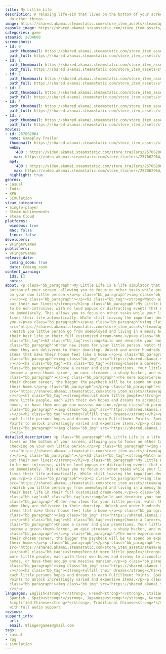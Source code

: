 ```yaml
---
title: My Little Life
description: A relaxing life-sim that lives on the bottom of your screen while you
  do other things.
image: https://shared.akamai.steamstatic.com/store_item_assets/steam/apps/2834600/header.jpg?t=1732652721
capsule_image: https://shared.akamai.steamstatic.com/store_item_assets/steam/apps/2834600/c85f37e4781410bdff79c7475de2ddf7a88b0b26/capsule_231x87.jpg?t=1732652721
categories: game
steamid: 2834600
screenshots:
- id: 0
  path_thumbnail: https://shared.akamai.steamstatic.com/store_item_assets/steam/apps/2834600/ss_194424b72876ecee90d6ef89d7756a2a42e10fff.600x338.jpg?t=1732652721
  path_full: https://shared.akamai.steamstatic.com/store_item_assets/steam/apps/2834600/ss_194424b72876ecee90d6ef89d7756a2a42e10fff.1920x1080.jpg?t=1732652721
- id: 1
  path_thumbnail: https://shared.akamai.steamstatic.com/store_item_assets/steam/apps/2834600/ss_0550754dabd1fb1a6afea1ad8f3484ded0d22396.600x338.jpg?t=1732652721
  path_full: https://shared.akamai.steamstatic.com/store_item_assets/steam/apps/2834600/ss_0550754dabd1fb1a6afea1ad8f3484ded0d22396.1920x1080.jpg?t=1732652721
- id: 2
  path_thumbnail: https://shared.akamai.steamstatic.com/store_item_assets/steam/apps/2834600/ss_bd5a5ea4902321e0501ce964d198fe0f18a0f7de.600x338.jpg?t=1732652721
  path_full: https://shared.akamai.steamstatic.com/store_item_assets/steam/apps/2834600/ss_bd5a5ea4902321e0501ce964d198fe0f18a0f7de.1920x1080.jpg?t=1732652721
- id: 3
  path_thumbnail: https://shared.akamai.steamstatic.com/store_item_assets/steam/apps/2834600/ss_5cc2750793d9c10500c67c49a56205d7e98e3c37.600x338.jpg?t=1732652721
  path_full: https://shared.akamai.steamstatic.com/store_item_assets/steam/apps/2834600/ss_5cc2750793d9c10500c67c49a56205d7e98e3c37.1920x1080.jpg?t=1732652721
- id: 4
  path_thumbnail: https://shared.akamai.steamstatic.com/store_item_assets/steam/apps/2834600/ss_2e90a60d025bb33d1c7ff372aa5709fe67fda79e.600x338.jpg?t=1732652721
  path_full: https://shared.akamai.steamstatic.com/store_item_assets/steam/apps/2834600/ss_2e90a60d025bb33d1c7ff372aa5709fe67fda79e.1920x1080.jpg?t=1732652721
- id: 5
  path_thumbnail: https://shared.akamai.steamstatic.com/store_item_assets/steam/apps/2834600/ss_27b7f046bb66ede457f49788ae0102b760a9f669.600x338.jpg?t=1732652721
  path_full: https://shared.akamai.steamstatic.com/store_item_assets/steam/apps/2834600/ss_27b7f046bb66ede457f49788ae0102b760a9f669.1920x1080.jpg?t=1732652721
movies:
- id: 257062964
  name: Gameplay Trailer
  thumbnail: https://shared.akamai.steamstatic.com/store_item_assets/steam/apps/257062964/7487dc479a1908b5562e40ba1fde0f1ce2ed4992/movie_600x337.jpg?t=1728407006
  webm:
    '480': https://video.akamai.steamstatic.com/store_trailers/257062964/movie480_vp9.webm?t=1728407006
    max: https://video.akamai.steamstatic.com/store_trailers/257062964/movie_max_vp9.webm?t=1728407006
  mp4:
    '480': https://video.akamai.steamstatic.com/store_trailers/257062964/movie480.mp4?t=1728407006
    max: https://video.akamai.steamstatic.com/store_trailers/257062964/movie_max.mp4?t=1728407006
  highlight: true
genres:
- Casual
- Indie
- RPG
- Simulation
steam_categories:
- Single-player
- Steam Achievements
- Steam Cloud
platforms:
  windows: true
  mac: false
  linux: false
developers:
- 9FingerGames
publishers:
- 9FingerGames
release_date:
  coming_soon: true
  date: Coming soon
content_warning:
  ids: []
  notes:
about: <p class="bb_paragraph">My Little Life is a life simulator that lives on the
  bottom of your screen, allowing you to focus on other tasks while periodically checking
  on your own little person.</p><p class="bb_paragraph"><img class="bb_img" src="https://shared.akamai.steamstatic.com/store_item_assets/steam/apps/2834600/extras/howbigSTEAM.gif?t=1732652721"
  /></p><p class="bb_paragraph"></p><h2 class="bb_tag"><strong>Watch as they live
  out their own lives:</strong></h2><p class="bb_paragraph">My Little Life is built
  to be non-intrusive, with no loud popups or distracting events that need to be acted
  on immediately. This allows you to focus on other tasks while your little person
  lives their life automatically. While still leaving the important decisions up to
  you.</p><p class="bb_paragraph"></p><p class="bb_paragraph"><img class="bb_img"
  src="https://shared.akamai.steamstatic.com/store_item_assets/steam/apps/2834600/extras/own_life_gif.gif?t=1732652721"
  />Watch you little person go from unemployed and living in a messy home, to living
  their best life in their full customized dream-home.</p><p class="bb_paragraph"></p><h2
  class="bb_tag"><h2 class="bb_tag"><strong>Build and decorate your home</strong></h2></h2><p
  class="bb_paragraph">Order new items for your little person, watch them get excited
  when they are delivered to their doorstep. Unlock and order hundreds of different
  items that make their house feel like a home.</p><p class="bb_paragraph"></p><p
  class="bb_paragraph"><img class="bb_img" src="https://shared.akamai.steamstatic.com/store_item_assets/steam/apps/2834600/extras/build_gif.gif?t=1732652721"
  /></p><h2 class="bb_tag"><h2 class="bb_tag"><strong>Choose a Career</strong></h2></h2><p
  class="bb_paragraph">Choose a career and gain promotions. Your little person could
  become a green-thumb-farmer, an epic streamer, a shady hacker, and many more options.</p><p
  class="bb_paragraph"></p><p class="bb_paragraph">The more experienced they are at
  their chosen career, the bigger the paycheck will be to spend on expanding and customizing
  their home.</p><p class="bb_paragraph"></p><p class="bb_paragraph"><img class="bb_img"
  src="https://shared.akamai.steamstatic.com/store_item_assets/steam/apps/2834600/extras/career_gif.gif?t=1732652721"
  /></p><h2 class="bb_tag"><strong>Recruit more little people</strong></h2><p class="bb_paragraph">Recruit
  more little people, each with their own hopes and dreams to accomplish. Build separate
  homes, or have them occupy one massive mansion.</p><p class="bb_paragraph"></p><p
  class="bb_paragraph"><img class="bb_img" src="https://shared.akamai.steamstatic.com/store_item_assets/steam/apps/2834600/extras/recruit_gif.gif?t=1732652721"
  /></p><h2 class="bb_tag"><strong>Fulfill their dreams</strong></h2><p class="bb_paragraph">Fulfill
  each little persons hopes and dreams to earn Fulfillment Points. Spend Fulfillment
  Points to unlock increasingly varied and expensive items.</p><p class="bb_paragraph"></p><p
  class="bb_paragraph"><img class="bb_img" src="https://shared.akamai.steamstatic.com/store_item_assets/steam/apps/2834600/extras/gp_gif.gif?t=1732652721"
  /></p>
detailed_description: <p class="bb_paragraph">My Little Life is a life simulator that
  lives on the bottom of your screen, allowing you to focus on other tasks while periodically
  checking on your own little person.</p><p class="bb_paragraph"><img class="bb_img"
  src="https://shared.akamai.steamstatic.com/store_item_assets/steam/apps/2834600/extras/howbigSTEAM.gif?t=1732652721"
  /></p><p class="bb_paragraph"></p><h2 class="bb_tag"><strong>Watch as they live
  out their own lives:</strong></h2><p class="bb_paragraph">My Little Life is built
  to be non-intrusive, with no loud popups or distracting events that need to be acted
  on immediately. This allows you to focus on other tasks while your little person
  lives their life automatically. While still leaving the important decisions up to
  you.</p><p class="bb_paragraph"></p><p class="bb_paragraph"><img class="bb_img"
  src="https://shared.akamai.steamstatic.com/store_item_assets/steam/apps/2834600/extras/own_life_gif.gif?t=1732652721"
  />Watch you little person go from unemployed and living in a messy home, to living
  their best life in their full customized dream-home.</p><p class="bb_paragraph"></p><h2
  class="bb_tag"><h2 class="bb_tag"><strong>Build and decorate your home</strong></h2></h2><p
  class="bb_paragraph">Order new items for your little person, watch them get excited
  when they are delivered to their doorstep. Unlock and order hundreds of different
  items that make their house feel like a home.</p><p class="bb_paragraph"></p><p
  class="bb_paragraph"><img class="bb_img" src="https://shared.akamai.steamstatic.com/store_item_assets/steam/apps/2834600/extras/build_gif.gif?t=1732652721"
  /></p><h2 class="bb_tag"><h2 class="bb_tag"><strong>Choose a Career</strong></h2></h2><p
  class="bb_paragraph">Choose a career and gain promotions. Your little person could
  become a green-thumb-farmer, an epic streamer, a shady hacker, and many more options.</p><p
  class="bb_paragraph"></p><p class="bb_paragraph">The more experienced they are at
  their chosen career, the bigger the paycheck will be to spend on expanding and customizing
  their home.</p><p class="bb_paragraph"></p><p class="bb_paragraph"><img class="bb_img"
  src="https://shared.akamai.steamstatic.com/store_item_assets/steam/apps/2834600/extras/career_gif.gif?t=1732652721"
  /></p><h2 class="bb_tag"><strong>Recruit more little people</strong></h2><p class="bb_paragraph">Recruit
  more little people, each with their own hopes and dreams to accomplish. Build separate
  homes, or have them occupy one massive mansion.</p><p class="bb_paragraph"></p><p
  class="bb_paragraph"><img class="bb_img" src="https://shared.akamai.steamstatic.com/store_item_assets/steam/apps/2834600/extras/recruit_gif.gif?t=1732652721"
  /></p><h2 class="bb_tag"><strong>Fulfill their dreams</strong></h2><p class="bb_paragraph">Fulfill
  each little persons hopes and dreams to earn Fulfillment Points. Spend Fulfillment
  Points to unlock increasingly varied and expensive items.</p><p class="bb_paragraph"></p><p
  class="bb_paragraph"><img class="bb_img" src="https://shared.akamai.steamstatic.com/store_item_assets/steam/apps/2834600/extras/gp_gif.gif?t=1732652721"
  /></p>
languages: English<strong>*</strong>, French<strong>*</strong>, Italian<strong>*</strong>,
  Spanish - Spain<strong>*</strong>, Japanese<strong>*</strong>, Korean<strong>*</strong>,
  Simplified Chinese<strong>*</strong>, Traditional Chinese<strong>*</strong><br><strong>*</strong>languages
  with full audio support
reviews:
support_info:
  url: ''
  email: 9fingergames@gmail.com
tags:
- casual
- rpg
- simulation
---
```



